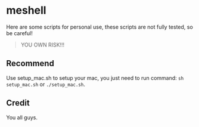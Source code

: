 # meshell 

Here are some scripts for personal use, these scripts are not fully tested, so be careful! 

> YOU OWN RISK!!!

## Recommend

Use setup_mac.sh to setup your mac, you just need to run command: `sh setup_mac.sh` or `./setup_mac.sh`.

## Credit

You all guys.
